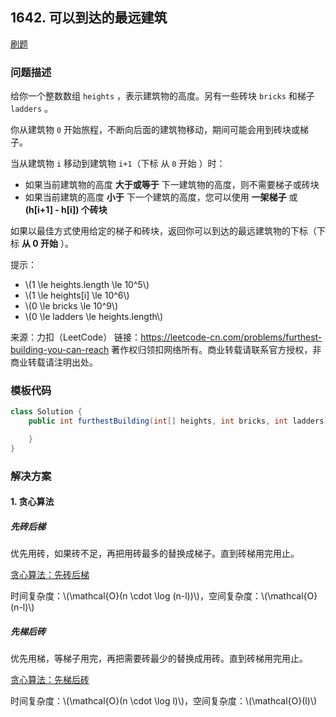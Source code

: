 <script src="https://cdn.bootcss.com/mathjax/2.7.7/MathJax.js?config=TeX-AMS-MML_HTMLorMML"></script>

## 1642. 可以到达的最远建筑

[刷题](qu1642/solu/Solution.java)

### 问题描述

给你一个整数数组 `heights` ，表示建筑物的高度。另有一些砖块 `bricks` 和梯子 `ladders` 。

你从建筑物 `0` 开始旅程，不断向后面的建筑物移动，期间可能会用到砖块或梯子。

当从建筑物 `i` 移动到建筑物 `i+1`（下标 从 `0` 开始 ）时：

* 如果当前建筑物的高度 **大于或等于** 下一建筑物的高度，则不需要梯子或砖块
* 如果当前建筑的高度 **小于** 下一个建筑的高度，您可以使用 **一架梯子** 或 **(h[i+1] - h[i]) 个砖块**

如果以最佳方式使用给定的梯子和砖块，返回你可以到达的最远建筑物的下标（下标 **从 0 开始** ）。 

提示：

* \\(1 \le heights.length \le 10^5\\)
* \\(1 \le heights[i] \le 10^6\\)
* \\(0 \le bricks \le 10^9\\)
* \\(0 \le ladders \le heights.length\\)

来源：力扣（LeetCode）
链接：https://leetcode-cn.com/problems/furthest-building-you-can-reach
著作权归领扣网络所有。商业转载请联系官方授权，非商业转载请注明出处。

### 模板代码

``` java
class Solution {
    public int furthestBuilding(int[] heights, int bricks, int ladders) {

    }
}
```

### 解决方案

#### 1. 贪心算法

##### 先砖后梯

优先用砖，如果砖不足，再把用砖最多的替换成梯子。直到砖梯用完用止。

[贪心算法：先砖后梯](qu1642/solu1/Solution.java)

时间复杂度：\\(\mathcal{O}(n \cdot \log (n-l))\\)，空间复杂度：\\(\mathcal{O}(n-l)\\)

##### 先梯后砖

优先用梯，等梯子用完，再把需要砖最少的替换成用砖。直到砖梯用完用止。

[贪心算法：先梯后砖](qu1642/solu2/Solution.java)

时间复杂度：\\(\mathcal{O}(n \cdot \log l)\\)，空间复杂度：\\(\mathcal{O}(l)\\)
